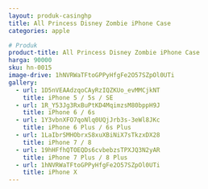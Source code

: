 ```yaml
---
layout: produk-casinghp
title: All Princess Disney Zombie iPhone Case
categories: apple

# Produk
product-title: All Princess Disney Zombie iPhone Case
harga: 90000
sku: hn-0015
image-drive: 1hNVRWaTFtoGPPyHfgFe2O57SZpOl0UTi
gallery:
  - url: 1D5nVEAAdzqoCAyRzIQZKUo_evMMCjkNT
    title: iPhone 5 / 5s / SE
  - url: 1R_Y53Jg3RxBuPtKD4MqimzsM80bppH9J
    title: iPhone 6 / 6s
  - url: 1Y3vbnXFO7qoNlq0UQjJrb3s-3eWl8JKc
    title: iPhone 6 Plus / 6s Plus
  - url: 1LaIbrSMHObrxS8xuXBiNiX7sTkzxDX28
    title: iPhone 7 / 8
  - url: 19hHFfhQTOEQDs6cvbebzsTPXJQ3N2yAR
    title: iPhone 7 Plus / 8 Plus
  - url: 1hNVRWaTFtoGPPyHfgFe2O57SZpOl0UTi
    title: iPhone X
---
```

